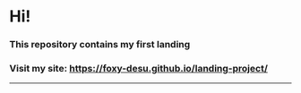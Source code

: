 # Hi!
### This repository contains my first landing
### Visit my site: https://foxy-desu.github.io/landing-project/

---
